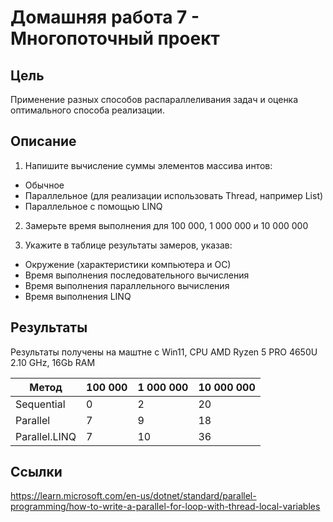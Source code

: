 # Домашняя работа 7 - Многопоточный проект

## Цель
Применение разных способов распараллеливания задач и оценка оптимального способа реализации.

## Описание
1. Напишите вычисление суммы элементов массива интов:
  - Обычное
  - Параллельное (для реализации использовать Thread, например List)
  - Параллельное с помощью LINQ

2. Замерьте время выполнения для 100 000, 1 000 000 и 10 000 000

3. Укажите в таблице результаты замеров, указав:
  - Окружение (характеристики компьютера и ОС)
  - Время выполнения последовательного вычисления
  - Время выполнения параллельного вычисления
  - Время выполнения LINQ

## Результаты

Результаты получены на маштне с Win11, CPU AMD Ryzen 5 PRO 4650U 2.10 GHz, 16Gb RAM

| Метод         | 100 000  | 1 000 000 | 10 000 000 |
|---------------|----------|-----------|------------|
| Sequential    |      0   |    2      |   20       |
| Parallel      |      7   |    9      |   18       |
| Parallel.LINQ |      7   |    10     |   36       |

## Ссылки
https://learn.microsoft.com/en-us/dotnet/standard/parallel-programming/how-to-write-a-parallel-for-loop-with-thread-local-variables
